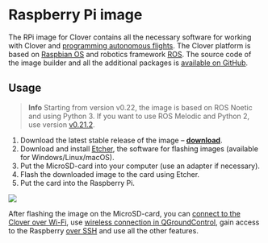 # Raspberry Pi image

The RPi image for Clover contains all the necessary software for working with Clover and [programming autonomous flights](simple_offboard.md). The Clover platform is based on [Raspbian OS](https://www.raspberrypi.org/downloads/raspbian/) and robotics framework [ROS](ros.md). The source code of the image builder and all the additional packages is [available on GitHub](https://github.com/CopterExpress/clover).

## Usage

> **Info** Starting from version v0.22, the image is based on ROS Noetic and using Python 3. If you want to use ROS Melodic and Python 2, use version [v0.21.2](https://github.com/CopterExpress/clover/releases/download/v0.21.2/clover_v0.21.2.img.zip).

1. Download the latest stable release of the image – **<a class="latest-image" href="https://github.com/CopterExpress/clover/releases">download</a>**.
2. Download and install [Etcher](https://www.balena.io/etcher/), the software for flashing images (available for Windows/Linux/macOS).
3. Put the MicroSD-card into your computer (use an adapter if necessary).
4. Flash the downloaded image to the card using Etcher.
5. Put the card into the Raspberry Pi.

<img src="../assets/etcher.png" class="zoom">

After flashing the image on the MicroSD-card, you can [connect to the Clover over Wi-Fi](wifi.md), use [wireless connection in QGroundControl](gcs_bridge.md), gain access to the Raspberry [over SSH](ssh.md) and use all the other features.

